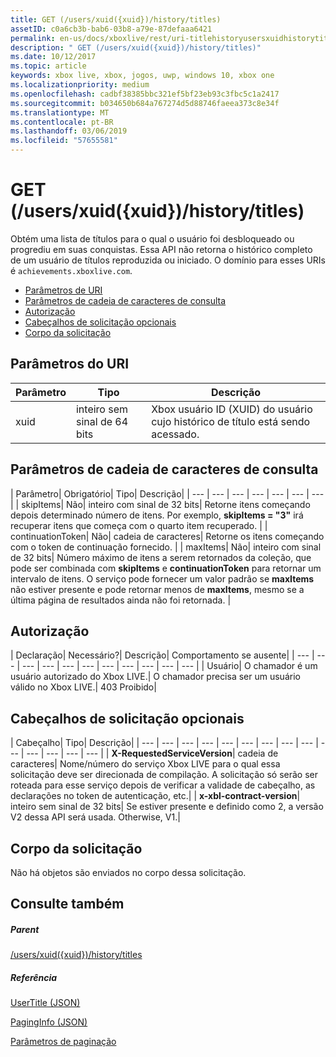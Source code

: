 ```yaml
---
title: GET (/users/xuid({xuid})/history/titles)
assetID: c0a6cb3b-bab6-03b8-a79e-87defaaa6421
permalink: en-us/docs/xboxlive/rest/uri-titlehistoryusersxuidhistorytitlesgetv2.html
description: " GET (/users/xuid({xuid})/history/titles)"
ms.date: 10/12/2017
ms.topic: article
keywords: xbox live, xbox, jogos, uwp, windows 10, xbox one
ms.localizationpriority: medium
ms.openlocfilehash: cadbf38385bbc321ef5bf23eb93c3fbc5c1a2417
ms.sourcegitcommit: b034650b684a767274d5d88746faeea373c8e34f
ms.translationtype: MT
ms.contentlocale: pt-BR
ms.lasthandoff: 03/06/2019
ms.locfileid: "57655581"
---
```

# <a name="get-usersxuidxuidhistorytitles"></a>GET (/users/xuid({xuid})/history/titles)
Obtém uma lista de títulos para o qual o usuário foi desbloqueado ou progrediu em suas conquistas. Essa API não retorna o histórico completo de um usuário de títulos reproduzida ou iniciado. O domínio para esses URIs é `achievements.xboxlive.com`.
 
  * [Parâmetros de URI](#ID4EY)
  * [Parâmetros de cadeia de caracteres de consulta](#ID4EDB)
  * [Autorização](#ID4EFD)
  * [Cabeçalhos de solicitação opcionais](#ID4EGE)
  * [Corpo da solicitação](#ID4ERF)
 
<a id="ID4EY"></a>

 
## <a name="uri-parameters"></a>Parâmetros do URI
 
| Parâmetro| Tipo| Descrição| 
| --- | --- | --- | 
| xuid| inteiro sem sinal de 64 bits| Xbox usuário ID (XUID) do usuário cujo histórico de título está sendo acessado.| 
  
<a id="ID4EDB"></a>

 
## <a name="query-string-parameters"></a>Parâmetros de cadeia de caracteres de consulta
 
| Parâmetro| Obrigatório| Tipo| Descrição| 
| --- | --- | --- | --- | --- | --- | --- | 
| skipItems| Não| inteiro com sinal de 32 bits| Retorne itens começando depois determinado número de itens. Por exemplo, <b>skipItems = "3"</b> irá recuperar itens que começa com o quarto item recuperado. | 
| continuationToken| Não| cadeia de caracteres| Retorne os itens começando com o token de continuação fornecido. | 
| maxItems| Não| inteiro com sinal de 32 bits| Número máximo de itens a serem retornados da coleção, que pode ser combinada com <b>skipItems</b> e <b>continuationToken</b> para retornar um intervalo de itens. O serviço pode fornecer um valor padrão se <b>maxItems</b> não estiver presente e pode retornar menos de <b>maxItems</b>, mesmo se a última página de resultados ainda não foi retornada. | 
  
<a id="ID4EFD"></a>

 
## <a name="authorization"></a>Autorização
 
| Declaração| Necessário?| Descrição| Comportamento se ausente| 
| --- | --- | --- | --- | --- | --- | --- | --- | --- | --- | --- | 
| Usuário| O chamador é um usuário autorizado do Xbox LIVE.| O chamador precisa ser um usuário válido no Xbox LIVE.| 403 Proibido| 
  
<a id="ID4EGE"></a>

 
## <a name="optional-request-headers"></a>Cabeçalhos de solicitação opcionais
 
| Cabeçalho| Tipo| Descrição| 
| --- | --- | --- | --- | --- | --- | --- | --- | --- | --- | --- | --- | --- | --- | 
| <b>X-RequestedServiceVersion</b>| cadeia de caracteres| Nome/número do serviço Xbox LIVE para o qual essa solicitação deve ser direcionada de compilação. A solicitação só serão ser roteada para esse serviço depois de verificar a validade de cabeçalho, as declarações no token de autenticação, etc.| 
| <b>x-xbl-contract-version</b>| inteiro sem sinal de 32 bits| Se estiver presente e definido como 2, a versão V2 dessa API será usada. Otherwise, V1.| 
  
<a id="ID4ERF"></a>

 
## <a name="request-body"></a>Corpo da solicitação
 
Não há objetos são enviados no corpo dessa solicitação.
  
<a id="ID4EDG"></a>

 
## <a name="see-also"></a>Consulte também
 
<a id="ID4EFG"></a>

 
##### <a name="parent"></a>Parent 

[/users/xuid({xuid})/history/titles](uri-titlehistoryusersxuidhistorytitlesv2.md)

  
<a id="ID4EPG"></a>

 
##### <a name="reference"></a>Referência 

[UserTitle (JSON)](../../json/json-usertitlev2.md)

 [PagingInfo (JSON)](../../json/json-paginginfo.md)

 [Parâmetros de paginação](../../additional/pagingparameters.md)

   